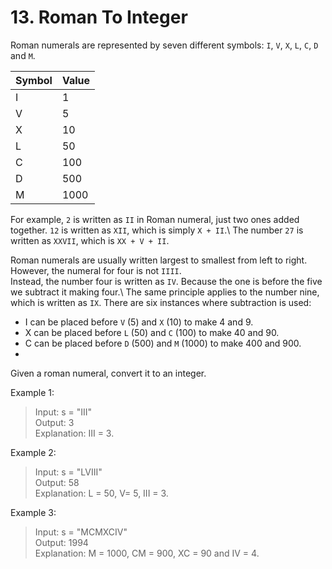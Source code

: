 # 13. Roman To Integer

Roman numerals are represented by seven different symbols: ```I```, ```V```, ```X```, ```L```, ```C```, ```D``` and ```M```.

| Symbol | Value |
|--------|-------|
| I      | 1     |
| V      | 5     |
| X      | 10    |
| L      | 50    |
| C      | 100   |
| D      | 500   |
| M      | 1000  |

For example, ```2``` is written as ```II``` in Roman numeral, just two ones added together. ```12``` is written as ```XII```, which is simply ```X + II```.\ 
The number ```27``` is written as ```XXVII```, which is ```XX + V + II```.

Roman numerals are usually written largest to smallest from left to right. However, the numeral for four is not ```IIII```. \
Instead, the number four is written as ```IV```. Because the one is before the five we subtract it making four.\ 
The same principle applies to the number nine, which is written as ```IX```. There are six instances where subtraction is used:

- I can be placed before ```V``` (5) and ```X``` (10) to make 4 and 9. 
- X can be placed before ```L``` (50) and ```C``` (100) to make 40 and 90. 
- C can be placed before ```D``` (500) and ```M``` (1000) to make 400 and 900.
- 
Given a roman numeral, convert it to an integer.

Example 1:

>Input: s = "III"\
Output: 3\
Explanation: III = 3.

Example 2:

>Input: s = "LVIII"\
Output: 58\
Explanation: L = 50, V= 5, III = 3.

Example 3:

>Input: s = "MCMXCIV"\
Output: 1994\
Explanation: M = 1000, CM = 900, XC = 90 and IV = 4.